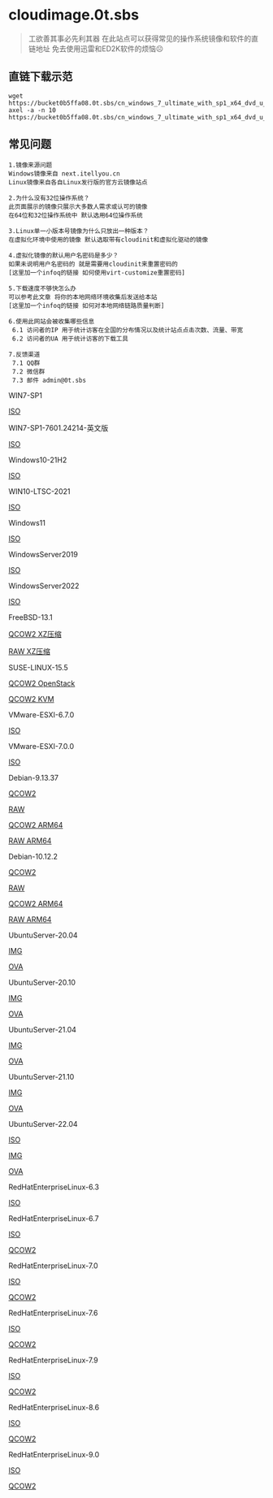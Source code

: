 # cloudimage.0t.sbs

> 工欲善其事必先利其器
> 在此站点可以获得常见的操作系统镜像和软件的直链地址
> 免去使用迅雷和ED2K软件的烦恼☹

## 直链下载示范

```
wget https://bucket0b5ffa08.0t.sbs/cn_windows_7_ultimate_with_sp1_x64_dvd_u_677408.iso
axel -a -n 10 https://bucket0b5ffa08.0t.sbs/cn_windows_7_ultimate_with_sp1_x64_dvd_u_677408.iso
```

## 常见问题

````
1.镜像来源问题
Windows镜像来自 next.itellyou.cn 
Linux镜像来自各自Linux发行版的官方云镜像站点

2.为什么没有32位操作系统？
此页面展示的镜像只展示大多数人需求或认可的镜像
在64位和32位操作系统中 默认选用64位操作系统

3.Linux单一小版本号镜像为什么只放出一种版本？
在虚拟化环境中使用的镜像 默认选取带有cloudinit和虚拟化驱动的镜像

4.虚拟化镜像的默认用户名密码是多少？
如果未说明用户名密码的 就是需要用cloudinit来重置密码的
[这里加一个infoq的链接 如何使用virt-customize重置密码]

5.下载速度不够快怎么办
可以参考此文章 将你的本地网络环境收集后发送给本站
[这里加一个infoq的链接 如何对本地网络链路质量判断]

6.使用此网站会被收集哪些信息
 6.1 访问者的IP 用于统计访客在全国的分布情况以及统计站点点击次数、流量、带宽
 6.2 访问者的UA 用于统计访客的下载工具

7.反馈渠道
 7.1 QQ群 
 7.2 微信群 
 7.3 邮件 admin@0t.sbs
````

WIN7-SP1

[ISO](https://bucket0b5ffa08.0t.sbs/cn_windows_7_ultimate_with_sp1_x64_dvd_u_677408.iso)


WIN7-SP1-7601.24214-英文版

[ISO](https://bucket0b5ffa08.0t.sbs/7601.24214.180801-1700.win7sp1_ldr_escrow_CLIENT_ULTIMATE_x64FRE_en-us.iso)


Windows10-21H2

[ISO](https://bucket0b5ffa08.0t.sbs/zh-cn_windows_10_business_editions_version_21h2_updated_april_2022_x64_dvd_b0024895.iso)


WIN10-LTSC-2021

[ISO](https://bucket0b5ffa08.0t.sbs/SW_DVD9_WIN_ENT_LTSC_2021_64BIT_ChnSimp_MLF_X22-84402.ISO)


Windows11

[ISO](https://bucket0b5ffa08.0t.sbs/zh-cn_windows_11_business_editions_updated_april_2022_x64_dvd_dec0b963.iso)


WindowsServer2019

[ISO](https://bucket0b5ffa08.0t.sbs/cn_windows_server_2019_updated_july_2020_x64_dvd_2c9b67da.iso)


WindowsServer2022

[ISO](https://bucket0b5ffa08.0t.sbs/zh-cn_windows_server_2022_x64_dvd_6c73507d.iso)


FreeBSD-13.1

[QCOW2 XZ压缩](https://bucket0b5ffa08.0t.sbs/FreeBSD-13.1-RELEASE-amd64.qcow2.xz)

[RAW XZ压缩](https://bucket0b5ffa08.0t.sbs/FreeBSD-13.1-RELEASE-amd64.raw.xz)


SUSE-LINUX-15.5

[QCOW2 OpenStack](https://bucket0b5ffa08.0t.sbs/SLES15-SP3-JeOS.x86_64-15.3-OpenStack-Cloud-GM.qcow2)

[QCOW2 KVM](https://bucket0b5ffa08.0t.sbs/SLES15-SP3-JeOS.x86_64-15.3-kvm-and-xen-GM.qcow2)


VMware-ESXI-6.7.0

[ISO](https://bucket0b5ffa08.0t.sbs/VMware-VMvisor-Installer-6.7.0.update03-14320388.x86_64.iso)


VMware-ESXI-7.0.0

[ISO](https://bucket0b5ffa08.0t.sbs/VMware-VMvisor-Installer-7.0.0-15843807.x86_64.iso)


Debian-9.13.37

[QCOW2](https://bucket0b5ffa08.0t.sbs/debian-9.13.37-20220411-openstack-amd64.qcow2)

[RAW](https://bucket0b5ffa08.0t.sbs/debian-9.13.37-20220411-openstack-amd64.raw)

[QCOW2 ARM64](https://bucket0b5ffa08.0t.sbs/debian-9.13.37-20220411-openstack-arm64.qcow2)

[RAW ARM64](https://bucket0b5ffa08.0t.sbs/debian-9.13.37-20220411-openstack-arm64.raw)


Debian-10.12.2

[QCOW2](https://bucket0b5ffa08.0t.sbs/debian-10.12.2-20220419-openstack-amd64.qcow2)

[RAW](https://bucket0b5ffa08.0t.sbs/debian-10.12.2-20220419-openstack-amd64.raw)

[QCOW2 ARM64](https://bucket0b5ffa08.0t.sbs/debian-10.12.2-20220419-openstack-arm64.qcow2)

[RAW ARM64](https://bucket0b5ffa08.0t.sbs/debian-10.12.2-20220419-openstack-arm64.raw)


UbuntuServer-20.04

[IMG](https://bucket0b5ffa08.0t.sbs/ubuntu-20.04-server-cloudimg-amd64.img)

[OVA](https://bucket0b5ffa08.0t.sbs/ubuntu-20.04-server-cloudimg-amd64.ova)


UbuntuServer-20.10

[IMG](https://bucket0b5ffa08.0t.sbs/ubuntu-20.10-server-cloudimg-amd64.img)

[OVA](https://bucket0b5ffa08.0t.sbs/ubuntu-20.10-server-cloudimg-amd64.ova)


UbuntuServer-21.04

[IMG](https://bucket0b5ffa08.0t.sbs/ubuntu-21.04-server-cloudimg-amd64.img)

[OVA](https://bucket0b5ffa08.0t.sbs/ubuntu-21.04-server-cloudimg-amd64.ova)


UbuntuServer-21.10

[IMG](https://bucket0b5ffa08.0t.sbs/ubuntu-21.10-server-cloudimg-amd64.img)

[OVA](https://bucket0b5ffa08.0t.sbs/ubuntu-21.10-server-cloudimg-amd64.ova)


UbuntuServer-22.04

[ISO](https://bucket0b5ffa08.0t.sbs/ubuntu-22.04-live-server-amd64.iso)

[IMG](https://bucket0b5ffa08.0t.sbs/ubuntu-22.04-server-cloudimg-amd64.img)

[OVA](https://bucket0b5ffa08.0t.sbs/ubuntu-22.04-server-cloudimg-amd64.ova)


RedHatEnterpriseLinux-6.3

[ISO](https://bucket0b5ffa08.0t.sbs/rhel-server-6.3-x86_64-dvd.iso)


RedHatEnterpriseLinux-6.7

[ISO](https://bucket0b5ffa08.0t.sbs/rhel-server-6.7-x86_64-dvd.iso)

[QCOW2](https://bucket0b5ffa08.0t.sbs/rhel-guest-image-6.7-20160301.1.x86_64.qcow2)


RedHatEnterpriseLinux-7.0

[ISO](https://bucket0b5ffa08.0t.sbs/rhel-server-7.0-x86_64-dvd.iso)

[QCOW2](https://bucket0b5ffa08.0t.sbs/rhel-guest-image-7.0-20140930.0.x86_64.qcow2)


RedHatEnterpriseLinux-7.6

[ISO](https://bucket0b5ffa08.0t.sbs/rhel-server-7.6-x86_64-dvd.iso)

[QCOW2](https://bucket0b5ffa08.0t.sbs/rhel-server-7.6-x86_64-kvm.qcow2)


RedHatEnterpriseLinux-7.9

[ISO](https://bucket0b5ffa08.0t.sbs/rhel-server-7.9-x86_64-dvd.iso)

[QCOW2](https://bucket0b5ffa08.0t.sbs/rhel-server-7.9-x86_64-kvm.qcow2)


RedHatEnterpriseLinux-8.6

[ISO](https://bucket0b5ffa08.0t.sbs/rhel-8.6-x86_64-dvd.iso)

[QCOW2](https://bucket0b5ffa08.0t.sbs/rhel-8.6-x86_64-kvm.qcow2)


RedHatEnterpriseLinux-9.0

[ISO](https://bucket0b5ffa08.0t.sbs/rhel-baseos-9.0-x86_64-dvd.iso)

[QCOW2](https://bucket0b5ffa08.0t.sbs/rhel-baseos-9.0-x86_64-kvm.qcow2)

